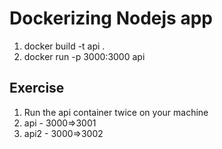 # Dockerizing Nodejs app

1. docker build -t api .
2. docker run -p 3000:3000  api

## Exercise 
1. Run the api container twice on your machine
2. api - 3000=>3001
3. api2 - 3000=>3002